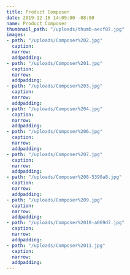 ```yaml
---
title: Product Composer
date: 2019-12-16 14:09:00 -08:00
name: Product Composer
thumbnail_path: "/uploads/thumb-aecf87.jpg"
images:
- path: "/uploads/Composer%202.jpg"
  caption: 
  narrow: 
  addpadding: 
- path: "/uploads/Composer%201.jpg"
  caption: 
  narrow: 
  addpadding: 
- path: "/uploads/Composer%203.jpg"
  caption: 
  narrow: 
  addpadding: 
- path: "/uploads/Composer%204.jpg"
  caption: 
  narrow: 
  addpadding: 
- path: "/uploads/Composer%206.jpg"
  caption: 
  narrow: 
  addpadding: 
- path: "/uploads/Composer%207.jpg"
  caption: 
  narrow: 
  addpadding: 
- path: "/uploads/Composer%208-5390a8.jpg"
  caption: 
  narrow: 
  addpadding: 
- path: "/uploads/Composer%209.jpg"
  caption: 
  narrow: 
  addpadding: 
- path: "/uploads/Composer%2010-a069d7.jpg"
  caption: 
  narrow: 
  addpadding: 
- path: "/uploads/Composer%2011.jpg"
  caption: 
  narrow: 
  addpadding: 
---
```


